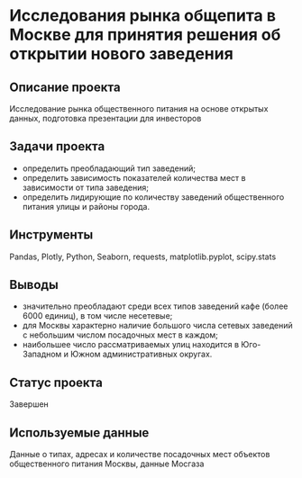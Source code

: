 # Исследования рынка общепита в Москве для принятия решения об открытии нового заведения

## Описание проекта
Исследование рынка общественного питания на основе открытых данных, подготовка презентации для инвесторов

## Задачи проекта
- определить преобладающий тип заведений;
- определить зависимость показателей количества мест в зависимости от типа заведения;
- определить лидирующие по количеству заведений общественного питания улицы и районы города.

## Инструменты
Pandas, Plotly, Python, Seaborn, requests, matplotlib.pyplot, scipy.stats

## Выводы
- значительно преобладают среди всех типов заведений кафе (более 6000 единиц), в том числе несетевые;
- для Москвы характерно наличие большого числа сетевых заведений с небольшим числом посадочных мест в каждом;
- наибольшее число рассматриваемых улиц находится в Юго-Западном и Южном административных округах.

## Статус проекта
Завершен

## Используемые данные
Данные о типах, адресах и количестве посадочных мест объектов общественного питания Москвы, данные Мосгаза
